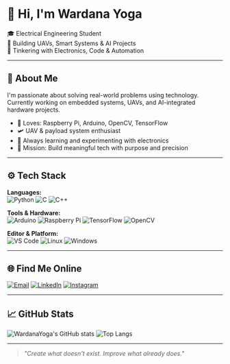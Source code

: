 # 👋 Hi, I'm Wardana Yoga

🎓 Electrical Engineering Student  
🚀 Building UAVs, Smart Systems & AI Projects  
🔧 Tinkering with Electronics, Code & Automation

---

## 🧠 About Me

I'm passionate about solving real-world problems using technology.  
Currently working on embedded systems, UAVs, and AI-integrated hardware projects.

- 🤖 Loves: Raspberry Pi, Arduino, OpenCV, TensorFlow  
- 🛩️ UAV & payload system enthusiast  
- 🧪 Always learning and experimenting with electronics  
- 🎯 Mission: Build meaningful tech with purpose and precision

---

## ⚙️ Tech Stack

**Languages:**  
![Python](https://img.shields.io/badge/Python-3670A0?style=flat-square&logo=python&logoColor=white)
![C](https://img.shields.io/badge/C-00599C?style=flat-square&logo=c&logoColor=white)
![C++](https://img.shields.io/badge/C++-004482?style=flat-square&logo=cplusplus&logoColor=white)

**Tools & Hardware:**  
![Arduino](https://img.shields.io/badge/Arduino-00979D?style=flat-square&logo=arduino&logoColor=white)
![Raspberry Pi](https://img.shields.io/badge/Raspberry%20Pi-C51A4A?style=flat-square&logo=raspberrypi&logoColor=white)
![TensorFlow](https://img.shields.io/badge/TensorFlow-FF6F00?style=flat-square&logo=tensorflow&logoColor=white)
![OpenCV](https://img.shields.io/badge/OpenCV-5C3EE8?style=flat-square&logo=opencv&logoColor=white)

**Editor & Platform:**  
![VS Code](https://img.shields.io/badge/VS%20Code-007ACC?style=flat-square&logo=visualstudiocode&logoColor=white)
![Linux](https://img.shields.io/badge/Linux-FCC624?style=flat-square&logo=linux&logoColor=black)
![Windows](https://img.shields.io/badge/Windows-0078D6?style=flat-square&logo=windows&logoColor=white)

---

## 🌐 Find Me Online

[![Email](https://img.shields.io/badge/Gmail-D14836?style=flat-square&logo=gmail&logoColor=white)](mailto:siudin22@gmail.com)
[![LinkedIn](https://img.shields.io/badge/LinkedIn-0A66C2?style=flat-square&logo=linkedin&logoColor=white)](https://linkedin.com/in/shalahuddin-yoga-wardana-abdullah)
[![Instagram](https://img.shields.io/badge/@wardanafrdm_-E4405F?style=flat-square&logo=instagram&logoColor=white)](https://instagram.com/wardanafrdm_)

---

## 📈 GitHub Stats

![WardanaYoga's GitHub stats](https://github-readme-stats.vercel.app/api?username=WardanaYoga&show_icons=true&theme=tokyonight&hide_border=true)
![Top Langs](https://github-readme-stats.vercel.app/api/top-langs/?username=WardanaYoga&layout=compact&theme=tokyonight&hide_border=true)

---

> *"Create what doesn't exist. Improve what already does."*

